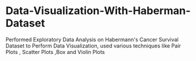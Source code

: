 # Data-Visualization-With-Haberman-Dataset
Performed Exploratory Data Analysis on Habermann's Cancer Survival Dataset to Perform Data Visualization, used various techniques like Pair Plots , Scatter Plots ,Box and Violin Plots
